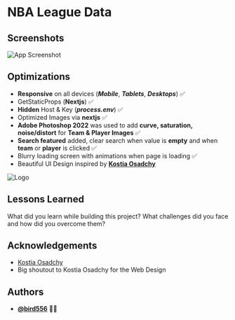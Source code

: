
# **NBA League Data**




## Screenshots

![App Screenshot](https://via.placeholder.com/468x300?text=App+Screenshot+Here)


## Optimizations

- **Responsive** on all devices (**_Mobile_**, **_Tablets_**, **_Desktops_**) ✅
- GetStaticProps (**Nextjs**) ✅
- **Hidden** Host & Key (**_process.env_**)  ✅
-  Optimized Images via **nextjs** ✅
- **Adobe Photoshop 2022** was used to add **curve, saturation, noise/distort** for **Team & Player Images** ✅ 
- **Search featured** added, clear search when value is **empty** and when **team** or **player** is clicked ✅
- Blurry loading screen with animations when page is loading ✅
- Beautiful UI Design inspired by [**Kostia Osadchy**](https://dribbble.com/shots/4747073-NBA-Player-Profile-Redesign)


![Logo](https://cdn.nba.com/manage/2022/08/2022-23-NBA-REGULAR-SEASON-SCHEDULE-1568x882.png)


## Lessons Learned

What did you learn while building this project? What challenges did you face and how did you overcome them?


## Acknowledgements

 - [Kostia Osadchy](https://dribbble.com/shots/4747073-NBA-Player-Profile-Redesign)
 - Big shoutout to Kostia Osadchy for the Web Design

## Authors

- [**@bird556**](https://github.com/bird556) 🙋‍♂️

